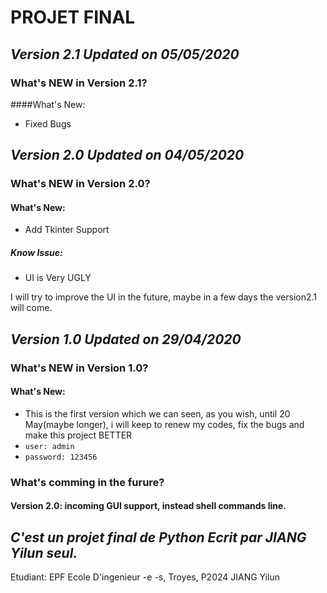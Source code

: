 # PROJET FINAL
## ***Version 2.1 Updated on 05/05/2020***
### What's NEW in Version 2.1?
####What's New:
 - Fixed Bugs
## ***Version 2.0 Updated on 04/05/2020***
### What's NEW in Version 2.0?
#### What's New:
 - Add Tkinter Support
##### Know Issue:
 - UI is Very UGLY

I will try to improve the UI in the future, maybe in a few days the version2.1 will come.

## ***Version 1.0 Updated on 29/04/2020***
### What's NEW in Version 1.0?
#### What's New:
 - This is the first version which we can seen, as you wish, until 20 May(maybe longer), i will keep to renew my codes, fix the bugs and make this project BETTER
 - `user: admin`
 - `password: 123456`

### What's comming in the furure?
#### Version 2.0: incoming GUI support, instead shell commands line.

## *C'est un projet final de Python Ecrit par JIANG Yilun seul.*
Etudiant: EPF Ecole D'ingenieur -e -s, Troyes, P2024 JIANG Yilun
